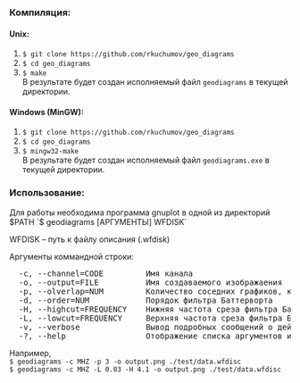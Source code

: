 ### Компиляция:
#### Unix:
1. `$ git clone https://github.com/rkuchumov/geo_diagrams`
2. `$ cd geo_diagrams`
3. `$ make`  
В результате будет создан исполняемый файл `geodiagrams` в текущей директории.

#### Windows (MinGW):
1. `$ git clone https://github.com/rkuchumov/geo_diagrams`
2. `$ cd geo_diagrams`
3. `$ mingw32-make`  
В результате будет создан исполняемый файл `geodiagrams.exe` в текущей директории.

### Использование:  
Для работы необходима программа gnuplot в одной из директорий $PATH  
`$ geodiagrams [АРГУМЕНТЫ] WFDISK`

WFDISK – путь к файлу описания (.wfdisk)

Аргументы коммандной строки:
<pre>
  -c, --channel=CODE         Имя канала  
  -o, --output=FILE          Имя создаваемого изображаения  
  -p, --olverlap=NUM         Количество соседних графиков, которые могут перекрываться перекрываться  
  -d, --order=NUM            Порядок фильтра Баттерворта  
  -H, --highcut=FREQUENCY    Нижняя частота среза фильтра Баттерворта  
  -L, --lowcut=FREQUENCY     Верхняя частота среза фильтра Баттерворта  
  -v, --verbose              Вывод подробных сообщений о действиях программы на консоль (stderr)  
  -?, --help                 Отображение списка аргументов и использования  
</pre>

Например,  
`$ geodiagrams -c MHZ -p 3 -o output.png ./test/data.wfdisc`  
`$ geodiagrams -c MHZ -L 0.03 -H 4.1 -o output.png ./test/data.wfdisc`
